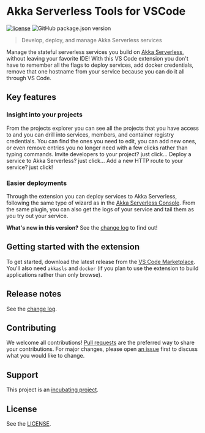 # Akka Serverless Tools for VSCode

[![license](https://img.shields.io/github/license/lightbend/vscode-akkasls-tools)](https://img.shields.io/github/license/lightbend/vscode-akkasls-tools) ![GitHub package.json version](https://img.shields.io/github/package-json/v/lightbend/vscode-akkasls-tools)

> Develop, deploy, and manage Akka Serverless services

Manage the stateful serverless services you build on [Akka Serverless](https://akkaserverless.com), without leaving your favorite IDE! With this VS Code extension you don't have to remember all the flags to deploy services, add docker credentials, remove that one hostname from your service because you can do it all through VS Code.

## Key features

### Insight into your projects

From the projects explorer you can see all the projects that you have access to and you can drill into services, members, and container registry credentials. You can find the ones you need to edit, you can add new ones, or even remove entries you no longer need with a few clicks rather than typing commands. Invite developers to your project? just click... Deploy a service to Akka Serverless? just click... Add a new HTTP route to your service? just click!

### Easier deployments

Through the extension you can deploy services to Akka Serverless, following the same type of wizard as in the [Akka Serverless Console](https://console.akkaserverless.com). From the same plugin, you can also get the logs of your service and tail them as you try out your service.

**What's new in this version?**  See the [change log](CHANGELOG.md) to find out!

## Getting started with the extension

To get started, download the latest release from the [VS Code Marketplace](https://marketplace.visualstudio.com/items?itemName=lightbend-labs.vscode-akkasls-tools). You'll also need `akkasls` and `docker` (if you plan to use the extension to build applications rather than only browse).

## Release notes

See the [change log](CHANGELOG.md).

## Contributing

We welcome all contributions! [Pull requests](https://github.com/lightbend/vscode-akkasls-tools/pulls) are the preferred way to share your contributions. For major changes, please open [an issue](https://github.com/lightbend/vscode-akkasls-tools/issues) first to discuss what you would like to change.

## Support

This project is an [incubating project](https://developer.lightbend.com/docs/introduction/getting-help/support-terminology.html).

## License

See the [LICENSE](./LICENSE).
